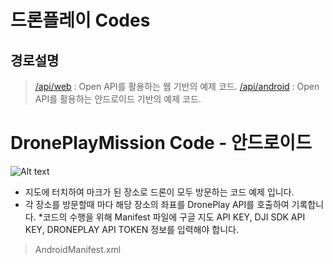 # 드론플레이 Codes

## 경로설명

> [/api/web](https://github.com/theknightsfield/droneplaycodes/tree/master/api/web) : Open API를 활용하는 웹 기반의 예제 코드.
> [/api/android](https://github.com/theknightsfield/droneplaycodes/tree/master/api/android) : Open API를 활용하는 안드로이드 기반의 예제 코드.

# DronePlayMission Code - 안드로이드 
![Alt text](/api/screen.jpg "DronePlayMission")

* 지도에 터치하여 마크가 된 장소로 드론이 모두 방문하는 코드 예제 입니다.
 * 각 장소를 방문할때 마다 해당 장소의 좌표를 DronePlay API를 호출하여 기록합니다.
 *코드의 수행을 위해 Manifest 파일에 구글 지도 API KEY, DJI SDK API KEY, DRONEPLAY API TOKEN 정보를 입력해야 합니다.

> AndroidManifest.xml
<pre>
<code>
	<meta-data
            android:name="com.google.android.geo.API_KEY"
            android:value="GOOGLE-MAP-API-KEY" />
        <meta-data
            android:name="com.dji.sdk.API_KEY"
            android:value="DJI-SDK-API-KEY"/>

        <meta-data
            android:name="io.droneplay.token"
            android:value="DRONEPLAY-API-TOKEN"/>

        <meta-data
            android:name="io.droneplay.email"
            android:value="DRONEPLAY-API-EMAIL"/>
</code>
</pre>
